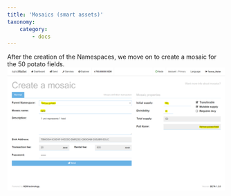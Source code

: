 ```yaml
---
title: 'Mosaics (smart assets)'
taxonomy:
    category:
        - docs
---
```


After the creation of the Namespaces, we move on to create a mosaic for the 50 potato fields.
![](Vx7prpZ.png)

